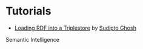 # Tutorials

- [Loading RDF into a Triplestore](./Loading%20RDF%20into%20a%20Triplestore/README.md) by [Sudipto Ghosh](https://github.com/sudiptog81)

Semantic Intelligence
